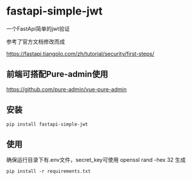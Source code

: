 # fastapi-simple-jwt
一个FastApi简单的jwt验证

参考了官方文档修改而成

https://fastapi.tiangolo.com/zh/tutorial/security/first-steps/

## 前端可搭配Pure-admin使用

https://github.com/pure-admin/vue-pure-admin


## 安装

```
pip install fastapi-simple-jwt

```


## 使用

确保运行目录下有.env文件，secret_key可使用 openssl rand -hex 32 生成


```
pip install -r requirements.txt

```

## 
